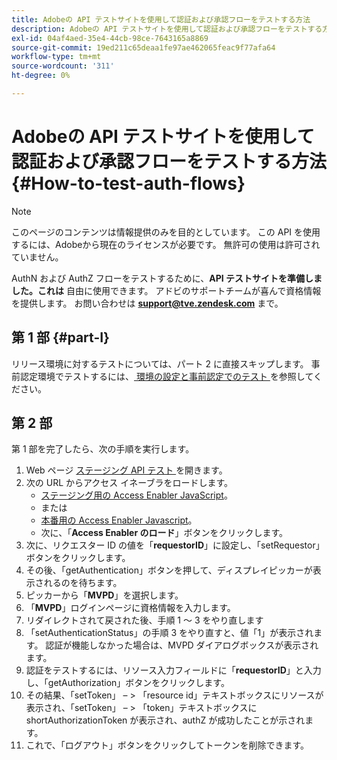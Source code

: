 ```yaml
---
title: Adobeの API テストサイトを使用して認証および承認フローをテストする方法
description: Adobeの API テストサイトを使用して認証および承認フローをテストする方法
exl-id: 04af4aed-35e4-44cb-98ce-7643165a8869
source-git-commit: 19ed211c65deaa1fe97ae462065feac9f77afa64
workflow-type: tm+mt
source-wordcount: '311'
ht-degree: 0%

---
```


# Adobeの API テストサイトを使用して認証および承認フローをテストする方法 {#How-to-test-auth-flows}

>[!NOTE]
>
>このページのコンテンツは情報提供のみを目的としています。 この API を使用するには、Adobeから現在のライセンスが必要です。 無許可の使用は許可されていません。

AuthN および AuthZ フローをテストするために、**API テストサイトを準備しました。これは** 自由に使用できます。 アドビのサポートチームが喜んで資格情報を提供します。 お問い合わせは **support@tve.zendesk.com** まで。


## 第 1 部 {#part-I}

リリース環境に対するテストについては、パート 2 に直接スキップします。  事前認定環境でテストするには、[ 環境の設定と事前認定でのテスト ](/help/authentication/setting-up-your-environment-and-testing-in-prequal.md) を参照してください。

## 第 2 部

第 1 部を完了したら、次の手順を実行します。


1. Web ページ [ ステージング API テスト ](https://sp.auth-staging.adobe.com/apitest/api.html) を開きます。
1. 次の URL からアクセス イネーブラをロードします。
   * [ ステージング用の Access Enabler JavaScript](https://entitlement.auth-staging.adobe.com/entitlement/js/AccessEnabler.js)。
   * または
   * [ 本番用の Access Enabler Javascript](https://entitlement.auth.adobe.com/entitlement/js/AccessEnabler.js)。
   * 次に、「**Access Enabler のロード**」ボタンをクリックします。
1. 次に、リクエスター ID の値を「**requestorID**」に設定し、「setRequestor」ボタンをクリックします。
1. その後、「getAuthentication」ボタンを押して、ディスプレイピッカーが表示されるのを待ちます。
1. ピッカーから「**MVPD**」を選択します。
1. 「**MVPD**」ログインページに資格情報を入力します。
1. リダイレクトされて戻された後、手順 1 ～ 3 をやり直します
1. 「setAuthenticationStatus」の手順 3 をやり直すと、値「1」が表示されます。 認証が機能しなかった場合は、MVPD ダイアログボックスが表示されます。
1. 認証をテストするには、リソース入力フィールドに「**requestorID**」と入力し、「getAuthorization」ボタンをクリックします。
1. その結果、「setToken」 – \> 「resource id」テキストボックスにリソースが表示され、「setToken」 – \> 「token」テキストボックスに shortAuthorizationToken が表示され、authZ が成功したことが示されます。
1. これで、「ログアウト」ボタンをクリックしてトークンを削除できます。
